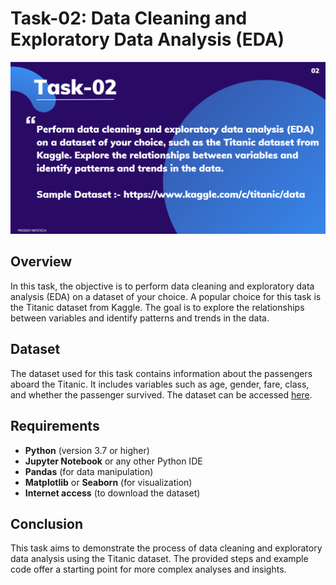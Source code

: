 
# Task-02: Data Cleaning and Exploratory Data Analysis (EDA)
![alt text](<Task2.png>)

## Overview

In this task, the objective is to perform data cleaning and exploratory data analysis (EDA) on a dataset of your choice. A popular choice for this task is the Titanic dataset from Kaggle. The goal is to explore the relationships between variables and identify patterns and trends in the data.

## Dataset

The dataset used for this task contains information about the passengers aboard the Titanic. It includes variables such as age, gender, fare, class, and whether the passenger survived. The dataset can be accessed [here](https://www.kaggle.com/c/titanic/data).

## Requirements

- **Python** (version 3.7 or higher)
- **Jupyter Notebook** or any other Python IDE
- **Pandas** (for data manipulation)
- **Matplotlib** or **Seaborn** (for visualization)
- **Internet access** (to download the dataset)

## Conclusion

This task aims to demonstrate the process of data cleaning and exploratory data analysis using the Titanic dataset. The provided steps and example code offer a starting point for more complex analyses and insights.


